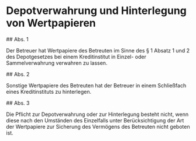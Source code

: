 # Depotverwahrung und Hinterlegung von Wertpapieren



\#\# Abs. 1

 Der Betreuer hat Wertpapiere des Betreuten im Sinne des § 1 Absatz 1 und 2 des Depotgesetzes bei einem Kreditinstitut in Einzel\- oder Sammelverwahrung verwahren zu lassen.

\#\# Abs. 2

 Sonstige Wertpapiere des Betreuten hat der Betreuer in einem Schließfach eines Kreditinstituts zu hinterlegen.

\#\# Abs. 3

 Die Pflicht zur Depotverwahrung oder zur Hinterlegung besteht nicht, wenn diese nach den Umständen des Einzelfalls unter Berücksichtigung der Art der Wertpapiere zur Sicherung des Vermögens des Betreuten nicht geboten ist. 

